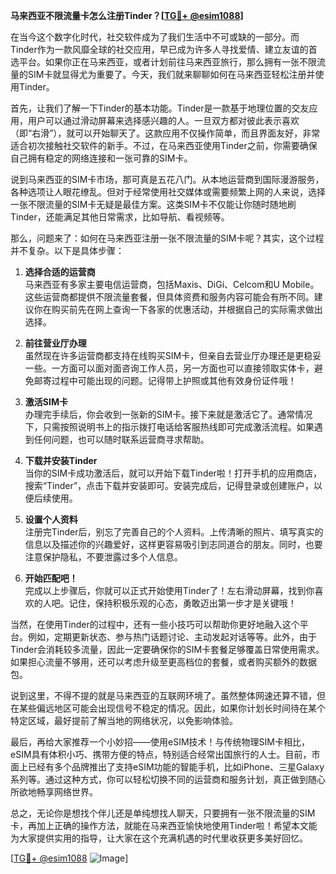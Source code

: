 **马来西亚不限流量卡怎么注册Tinder？[[TG💪+ @esim1088](https://t.me/s/esim1088)]**

在当今这个数字化时代，社交软件成为了我们生活中不可或缺的一部分。而Tinder作为一款风靡全球的社交应用，早已成为许多人寻找爱情、建立友谊的首选平台。如果你正在马来西亚，或者计划前往马来西亚旅行，那么拥有一张不限流量的SIM卡就显得尤为重要了。今天，我们就来聊聊如何在马来西亚轻松注册并使用Tinder。

首先，让我们了解一下Tinder的基本功能。Tinder是一款基于地理位置的交友应用，用户可以通过滑动屏幕来选择感兴趣的人。一旦双方都对彼此表示喜欢（即“右滑”），就可以开始聊天了。这款应用不仅操作简单，而且界面友好，非常适合初次接触社交软件的新手。不过，在马来西亚使用Tinder之前，你需要确保自己拥有稳定的网络连接和一张可靠的SIM卡。

说到马来西亚的SIM卡市场，那可真是五花八门。从本地运营商到国际漫游服务，各种选项让人眼花缭乱。但对于经常使用社交媒体或需要频繁上网的人来说，选择一张不限流量的SIM卡无疑是最佳方案。这类SIM卡不仅能让你随时随地刷Tinder，还能满足其他日常需求，比如导航、看视频等。

那么，问题来了：如何在马来西亚注册一张不限流量的SIM卡呢？其实，这个过程并不复杂。以下是具体步骤：

1. **选择合适的运营商**  
   马来西亚有多家主要电信运营商，包括Maxis、DiGi、Celcom和U Mobile。这些运营商都提供不限流量套餐，但具体资费和服务内容可能会有所不同。建议你在购买前先在网上查询一下各家的优惠活动，并根据自己的实际需求做出选择。

2. **前往营业厅办理**  
   虽然现在许多运营商都支持在线购买SIM卡，但亲自去营业厅办理还是更稳妥一些。一方面可以面对面咨询工作人员，另一方面也可以直接领取实体卡，避免邮寄过程中可能出现的问题。记得带上护照或其他有效身份证件哦！

3. **激活SIM卡**  
   办理完手续后，你会收到一张新的SIM卡。接下来就是激活它了。通常情况下，只需按照说明书上的指示拨打电话给客服热线即可完成激活流程。如果遇到任何问题，也可以随时联系运营商寻求帮助。

4. **下载并安装Tinder**  
   当你的SIM卡成功激活后，就可以开始下载Tinder啦！打开手机的应用商店，搜索“Tinder”，点击下载并安装即可。安装完成后，记得登录或创建账户，以便后续使用。

5. **设置个人资料**  
   注册完Tinder后，别忘了完善自己的个人资料。上传清晰的照片、填写真实的信息以及描述你的兴趣爱好，这样更容易吸引到志同道合的朋友。同时，也要注意保护隐私，不要泄露过多个人信息。

6. **开始匹配吧！**  
   完成以上步骤后，你就可以正式开始使用Tinder了！左右滑动屏幕，找到你喜欢的人吧。记住，保持积极乐观的心态，勇敢迈出第一步才是关键哦！

当然，在使用Tinder的过程中，还有一些小技巧可以帮助你更好地融入这个平台。例如，定期更新状态、参与热门话题讨论、主动发起对话等等。此外，由于Tinder会消耗较多流量，因此一定要确保你的SIM卡套餐足够覆盖日常使用需求。如果担心流量不够用，还可以考虑升级至更高档位的套餐，或者购买额外的数据包。

说到这里，不得不提的就是马来西亚的互联网环境了。虽然整体网速还算不错，但在某些偏远地区可能会出现信号不稳定的情况。因此，如果你计划长时间待在某个特定区域，最好提前了解当地的网络状况，以免影响体验。

最后，再给大家推荐一个小妙招——使用eSIM技术！与传统物理SIM卡相比，eSIM具有体积小巧、携带方便的特点，特别适合经常出国旅行的人士。目前，市面上已经有多个品牌推出了支持eSIM功能的智能手机，比如iPhone、三星Galaxy系列等。通过这种方式，你可以轻松切换不同的运营商和服务计划，真正做到随心所欲地畅享网络世界。

总之，无论你是想找个伴儿还是单纯想找人聊天，只要拥有一张不限流量的SIM卡，再加上正确的操作方法，就能在马来西亚愉快地使用Tinder啦！希望本文能为大家提供实用的指导，让大家在这个充满机遇的时代里收获更多美好回忆。

[[TG💪+ @esim1088](https://t.me/s/esim1088) ![Image](https://i.postimg.cc/4NQfJmqS/Snipaste-2025-05-13-00-14-12.png)]